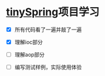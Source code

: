 # [tinySpring](https://github.com/code4craft/tiny-spring)项目学习 

- [x] 所有代码看了一遍并敲了一遍
- [x] 理解ioc部分

- [ ] 理解aop部分

- [ ] 编写测试样例，实际使用体验
